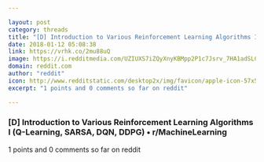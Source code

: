 ```yaml
---

layout: post
category: threads
title: "[D] Introduction to Various Reinforcement Learning Algorithms I (Q-Learning, SARSA, DQN, DDPG)"
date: 2018-01-12 05:08:38
link: https://vrhk.co/2mu88uQ
image: https://i.redditmedia.com/UZIUXS7iZQyXnyKBMpp2P1c7Jsrv_7HA1adSLC6Z324.jpg?w=320&s=d204222a3d28c2f8db178d4732d1ce21
domain: reddit.com
author: "reddit"
icon: http://www.redditstatic.com/desktop2x/img/favicon/apple-icon-57x57.png
excerpt: "1 points and 0 comments so far on reddit"

---
```


### [D] Introduction to Various Reinforcement Learning Algorithms I (Q-Learning, SARSA, DQN, DDPG) • r/MachineLearning

1 points and 0 comments so far on reddit